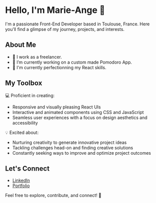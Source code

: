 # Hello, I'm Marie-Ange 👋

I'm a passionate Front-End Developer based in Toulouse, France. Here you'll find a glimpse of my journey, projects, and interests.

## About Me
- 💼 I work as a freelancer.
- 🔭 I’m currently working on a custom made Pomodoro App.
- 🌱 I'm currently perfectionning my React skills.

## My Toolbox

💻 Proficient in creating:
  - Responsive and visually pleasing React UIs
  - Interactive and animated components using CSS and JavaScript
  - Seamless user experiences with a focus on design aesthetics and accessibility

💡 Excited about:
  - Nurturing creativity to generate innovative project ideas
  - Tackling challenges head-on and finding creative solutions
  - Constantly seeking ways to improve and optimize project outcomes

## Let's Connect

- [LinkedIn](https://www.linkedin.com/in/marie-ange-lhernould/)
- [Portfolio](https://www.marieange.dev/)

Feel free to explore, contribute, and connect! 🚀


<!--
**Marie-Ange-L/Marie-Ange-L** is a ✨ _special_ ✨ repository because its `README.md` (this file) appears on your GitHub profile.

Here are some ideas to get you started:

- 🔭 I’m currently working on ...
- 🌱 I’m currently learning ...
- 👯 I’m looking to collaborate on ...
- 🤔 I’m looking for help with ...
- 💬 Ask me about ...
- 📫 How to reach me: ...
- 😄 Pronouns: ...
- ⚡ Fun fact: ...
-->
